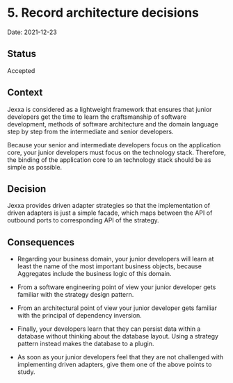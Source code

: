 # 5. Record architecture decisions

Date: 2021-12-23

## Status

Accepted

## Context

Jexxa is considered as a lightweight framework that ensures that junior developers get the time to learn the craftsmanship of software development, methods of software architecture and the domain language step by step from the intermediate and senior developers.

Because your senior and intermediate developers focus on the application core, your junior developers must focus on the technology stack. Therefore, the binding of the application core to an technology stack should be as simple as possible.

## Decision

Jexxa provides driven adapter strategies so that the implementation of driven adapters is just a simple facade, which maps between the API of outbound ports to corresponding API of the strategy.

## Consequences

* Regarding your business domain, your junior developers will learn at least the name of the most important business objects, because Aggregates include the business logic of this domain.

* From a software engineering point of view your junior developer gets familiar with the strategy design pattern.

* From an architectural point of view your junior developer gets familiar with the principal of dependency inversion.

* Finally, your developers learn that they can persist data within a database without thinking about the database layout. Using a strategy pattern instead makes the database to a plugin.

* As soon as your junior developers feel that they are not challenged with implementing driven adapters, give them one of the above points to study.